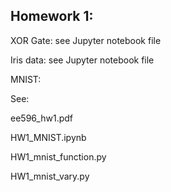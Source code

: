 ## Homework 1:

XOR Gate: see Jupyter notebook file

Iris data: see Jupyter notebook file

MNIST:

See: 

ee596_hw1.pdf

HW1_MNIST.ipynb 

HW1_mnist_function.py 	

HW1_mnist_vary.py
